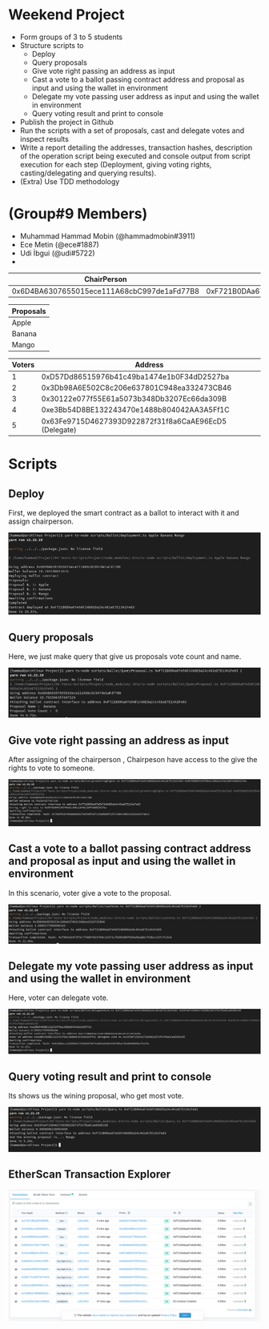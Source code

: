 # Weekend Project
* Form groups of 3 to 5 students
* Structure scripts to
  * Deploy
  * Query proposals
  * Give vote right passing an address as input
  * Cast a vote to a ballot passing contract address and proposal as input and using the wallet in environment
  * Delegate my vote passing  user address as input and using the wallet in environment
  * Query voting result and print to console
* Publish the project in Github
* Run the scripts with a set of proposals, cast and delegate votes and inspect results
* Write a report detailing the addresses, transaction hashes, description of the operation script being executed and console output from script execution for each step (Deployment, giving voting rights, casting/delegating and querying results).
* (Extra) Use TDD methodology


# (Group#9 Members)
* Muhammad Hammad Mobin (@hammadmobin#3911)
* Ece Metin (@ece#1887)
* Udi İbgui (@udi#5722)
* 

|ChairPerson| Ballot | 
| :---: | :---: | 
| 0x6D4BA6307655015ece111A68cbC997de1aFd77B8 | 0xF721B0DAa67e5AF24b6EDa24c461eE7E13A1Fe83 |

| Proposals |
| --- | 
| Apple |
| Banana | 
| Mango |


| Voters | Address | 
| --- | --- | 
| 1 | 0xD57Dd86515976b41c49ba1474e1b0F34dD2527ba|
| 2 | 0x3Db98A6E502C8c206e637801C948ea332473CB46 |
| 3 | 0x30122e077f55E61a5073b348Db3207Ec66da309B |
| 4 | 0xe3Bb54D8BE132243470e1488b804042AA3A5Ff1C |
| 5 | 0x63Fe9715D4627393D922872f31f8a6CaAE96EcD5 (Delegate) |


# Scripts

## Deploy
First, we deployed the smart contract as a ballot to interact with it and assign chairperson.

![Deployed](img/Deployed.png)

## Query proposals
Here, we just make query that give us proposals vote count and name.

![QueryProposals](img/QueryProposals.png)

## Give vote right passing an address as input
After assigning of the chairperson , Chairpeson have access to the give the rights to vote to someone.

![giveVoteRights](img/giveVoteRights.png)

## Cast a vote to a ballot passing contract address and proposal as input and using the wallet in environment
In this scenario, voter give a vote to the proposal.

![castVote](img/castVote.png)

## Delegate my vote passing  user address as input and using the wallet in environment
Here, voter can delegate vote.

![DelegateVote](img/DelegateVote.png)

## Query voting result and print to console
Its shows us the wining proposal, who get most vote.

![winingProposal](img/winingProposal.png)

## EtherScan Transaction Explorer 
![etherScan](img/etherScan.png)

